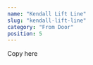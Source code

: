 ```yaml
---
name: "Kendall Lift Line"
slug: "kendall-lift-line"
category: "From Door"
position: 5
---
```


Copy here
